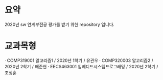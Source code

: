 # 요약

2020년 sw 연계부전공 평가를 받기 위한 repository 입니다.

# 교과목형
· COMP319001 알고리즘1 / 2020년 1학기 / 유관우
· COMP320003 알고리즘2 / 2020년 2학기 / 배준현
· EECS463001 임베디드시스템프로그래밍 / 2020년 2학기 / 조정훈

